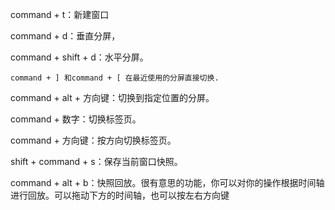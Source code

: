 command + t：新建窗口

command + d：垂直分屏，

command + shift + d：水平分屏。

```
command + ] 和command + [ 在最近使用的分屏直接切换. 
```

command + alt + 方向键：切换到指定位置的分屏。

command + 数字：切换标签页。

command + 方向键：按方向切换标签页。

shift + command + s：保存当前窗口快照。

command + alt + b：快照回放。很有意思的功能，你可以对你的操作根据时间轴进行回放。可以拖动下方的时间轴，也可以按左右方向键
<!--stackedit_data:
eyJoaXN0b3J5IjpbMjcyNTUyNzcyLDEwNzI5NDk3OTJdfQ==
-->